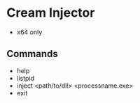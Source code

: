 # Cream Injector
- x64 only

## Commands
- help
- listpid
- inject <path/to/dll> <processname.exe>
- exit
